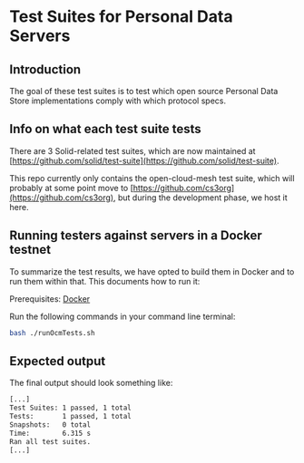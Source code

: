 # Test Suites for Personal Data Servers

## Introduction

The goal of these test suites is to test which open source
Personal Data Store implementations comply with which protocol specs.

## Info on what each test suite tests
There are 3 Solid-related test suites, which are now maintained at
[https://github.com/solid/test-suite](https://github.com/solid/test-suite).

This repo currently only contains the open-cloud-mesh test suite, which
will probably at some point move to [https://github.com/cs3org](https://github.com/cs3org),
but during the development phase, we host it here.

## Running testers against servers in a Docker testnet

To summarize the test results, we have opted to build them in Docker
and to run them within that. This documents how to run it:

Prerequisites: [Docker](https://docs.docker.com/install/)

Run the following commands in your command line terminal:

```sh
bash ./runOcmTests.sh
```

## Expected output

The final output should look something like:
```sh
[...]
Test Suites: 1 passed, 1 total
Tests:       1 passed, 1 total
Snapshots:   0 total
Time:        6.315 s
Ran all test suites.
[...]
```